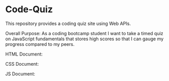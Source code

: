 # Code-Quiz
This repository provides a coding quiz site using Web APIs. 

Overall Purpose: As a coding bootcamp student I want to take a timed quiz on JavaScript fundamentals that stores high scores so that I can gauge my progress compared to my peers.

HTML Document: 

CSS Document: 

JS Document: 